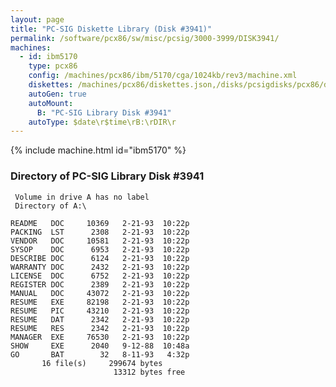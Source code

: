 ```yaml
---
layout: page
title: "PC-SIG Diskette Library (Disk #3941)"
permalink: /software/pcx86/sw/misc/pcsig/3000-3999/DISK3941/
machines:
  - id: ibm5170
    type: pcx86
    config: /machines/pcx86/ibm/5170/cga/1024kb/rev3/machine.xml
    diskettes: /machines/pcx86/diskettes.json,/disks/pcsigdisks/pcx86/diskettes.json
    autoGen: true
    autoMount:
      B: "PC-SIG Library Disk #3941"
    autoType: $date\r$time\rB:\rDIR\r
---
```


{% include machine.html id="ibm5170" %}

### Directory of PC-SIG Library Disk #3941

     Volume in drive A has no label
     Directory of A:\

    README   DOC     10369   2-21-93  10:22p
    PACKING  LST      2308   2-21-93  10:22p
    VENDOR   DOC     10581   2-21-93  10:22p
    SYSOP    DOC      6953   2-21-93  10:22p
    DESCRIBE DOC      6124   2-21-93  10:22p
    WARRANTY DOC      2432   2-21-93  10:22p
    LICENSE  DOC      6752   2-21-93  10:22p
    REGISTER DOC      2389   2-21-93  10:22p
    MANUAL   DOC     43072   2-21-93  10:22p
    RESUME   EXE     82198   2-21-93  10:22p
    RESUME   PIC     43210   2-21-93  10:22p
    RESUME   DAT      2342   2-21-93  10:22p
    RESUME   RES      2342   2-21-93  10:22p
    MANAGER  EXE     76530   2-21-93  10:22p
    SHOW     EXE      2040   9-12-88  10:48a
    GO       BAT        32   8-11-93   4:32p
           16 file(s)     299674 bytes
                           13312 bytes free
